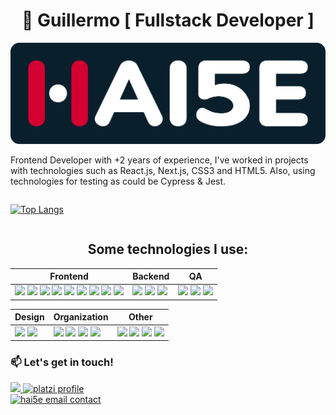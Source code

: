 <h1 align="center">🍉 Guillermo [ Fullstack Developer ]</h1>
<div align="center">
  <picture>
    <source media="(prefers-color-scheme: dark)" srcset="./images/hai5eLogo_darkBackground.svg">
    <source media="(prefers-color-scheme: light)" srcset="https://hai5e.com/haiseAssets/Digitales/1x/hai5eLogo_light-bg.png">
    <img width="700" heigth="225" alt="Hai5e brand logo - GuillermoRN" src="./images/hai5eLogo_darkBackground.svg">
  </picture>
</div>

Frontend Developer with +2 years of experience, I've worked in projects with technologies such as React.js, Next.js, CSS3 and HTML5. Also, using technologies for testing as could be Cypress & Jest.

<div style="display: flex">


  [![Top Langs](https://github-readme-stats.vercel.app/api/top-langs/?username=Hai5edfm&theme=dark&layout=compact)](https://github.com/anuraghazra/github-readme-stats)

</div>

<h2 align="center"> Some technologies I use: </h2>

| Frontend | Backend | QA |
| -------- | ------- | -- |
| <!-- Frontend --> <!-- NextJS --> <img src="https://img.shields.io/badge/next%20js-000000?style=for-the-badge&logo=nextdotjs&logoColor=white" /> <!-- ReactJS --> <img src="https://img.shields.io/badge/React-20232A?style=for-the-badge&logo=react&logoColor=61DAFB" /> <!-- ReactNative --> <img src="https://img.shields.io/badge/React_Native-20232A?style=for-the-badge&logo=react&logoColor=61DAFB" /> <!-- HTML5 --> <img src="https://img.shields.io/badge/HTML5-E34F26?style=for-the-badge&logo=html5&logoColor=white" /> <!-- CSS --> <img src="https://img.shields.io/badge/CSS3-1572B6?style=for-the-badge&logo=css3&logoColor=white" /> <!-- Tailwind --> <img src="https://img.shields.io/badge/Tailwind_CSS-38B2AC?style=for-the-badge&logo=tailwind-css&logoColor=white" /> <!-- Sass --> <img src="https://img.shields.io/badge/Sass-CC6699?style=for-the-badge&logo=sass&logoColor=white" /> <!-- Typescript --> <img src="https://img.shields.io/badge/TypeScript-007ACC?style=for-the-badge&logo=typescript&logoColor=white" /> <!-- Javascript --> <img src="https://img.shields.io/badge/JavaScript-323330?style=for-the-badge&logo=javascript&logoColor=F7DF1E" />                                                          | <!-- BACKEND --> <!-- NestJS --> <img src="https://img.shields.io/badge/nestjs-E0234E?style=for-the-badge&logo=nestjs&logoColor=white" /> <!-- Strapi --> <img src="https://img.shields.io/badge/strapi-2F2E8B?style=for-the-badge&logo=strapi&logoColor=white" /> <!-- Docker --> <img src="https://img.shields.io/badge/Docker-2CA5E0?style=for-the-badge&logo=docker&logoColor=white" />                                                        | <!-- QA --> <img src="https://img.shields.io/badge/Cypress-17202C?style=for-the-badge&logo=cypress&logoColor=white" /> <img src="https://img.shields.io/badge/Jest-C21325?style=for-the-badge&logo=jest&logoColor=white" /> <!-- Postman --> <img src="https://img.shields.io/badge/Postman-FF6C37?style=for-the-badge&logo=Postman&logoColor=white" /> |

| Design | Organization | Other |
| ------ | ------------ | ----- |
| <!-- AdobeXD --> <img src="https://img.shields.io/badge/Adobe%20XD-470137?style=for-the-badge&logo=Adobe%20XD&logoColor=#FF61F6" /> <img src="https://img.shields.io/badge/Figma-F24E1E?style=for-the-badge&logo=figma&logoColor=white" />                                                                        | <!-- ORGANITAZION --> <img src="https://img.shields.io/badge/Jira-0052CC?style=for-the-badge&logo=Jira&logoColor=white" /> <!-- Slack --> <img src="https://img.shields.io/badge/Slack-4A154B?style=for-the-badge&logo=slack&logoColor=white" /> <!-- Notion --> <img src="https://img.shields.io/badge/Notion-000000?style=for-the-badge&logo=notion&logoColor=white" /> <!-- Trello --> <img src="https://img.shields.io/badge/Trello-0052CC?style=for-the-badge&logo=trello&logoColor=white" />                                                                                                           |<!-- OTHER --> <!-- Vercel --> <img src="https://img.shields.io/badge/Vercel-000000?style=for-the-badge&logo=vercel&logoColor=white" /> <!-- astro --> <img src="https://img.shields.io/badge/Astro-0C1222?style=for-the-badge&logo=astro&logoColor=FDFDFE" /> <!-- Angular --> <img src="https://img.shields.io/badge/Angular-DD0031?style=for-the-badge&logo=angular&logoColor=white" /> <!-- Markdown --> <img src="https://img.shields.io/badge/Markdown-000000?style=for-the-badge&logo=markdown&logoColor=white" /> |


### 📫 Let's get in touch!
<div> 
  <a href="https://www.linkedin.com/in/guillermo-rosales-n%C3%BA%C3%B1ez-17b1b61b9" target="_blank">
    <img alt"" src="https://img.shields.io/badge/LinkedIn-0077B5?style=for-the-badge&logo=linkedin&logoColor=white"></img>
  </a>

  <a href="https://platzi.com/p/guillermo-dfm/" target="_blank">
    <img alt="platzi profile" src="https://img.shields.io/badge/Platzi-98CA3F?style=for-the-badge&logo=platzi&logoColor=white"></img>
  </a>
</div>

<div>
  <a href="mailto:contact@hai5e.com">
    <picture> 
      <source media="(prefers-color-scheme: dark)" srcset="https://user-images.githubusercontent.com/79668074/174081409-06cb3a24-d20b-4832-88a4-83793ab722fe.png">
      <source media="(prefers-color-scheme: light)" srcset="https://user-images.githubusercontent.com/79668074/174081409-06cb3a24-d20b-4832-88a4-83793ab722fe.png">
      <img width="260" alt="hai5e email contact" src="https://user-images.githubusercontent.com/79668074/174081409-06cb3a24-d20b-4832-88a4-83793ab722fe.png"> 
    </picture>
  </a>
</div>

<!--
**Hai5edfm/Hai5edfm** is a ✨ _special_ ✨ repository because its `README.md` (this file) appears on your GitHub profile.

Here are some ideas to get you started:

- 🔭 I’m currently working on ...
- 🌱 I’m currently learning ...
- 👯 I’m looking to collaborate on ...
- 🤔 I’m looking for help with ...
- 💬 Ask me about ...
- 📫 How to reach me: ...
- 😄 Pronouns: ...
- ⚡ Fun fact: ...
-->
